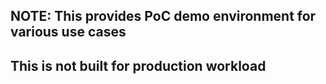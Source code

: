 ## NOTE: This provides PoC demo environment for various use cases ##
##  This is not built for production workload ##


